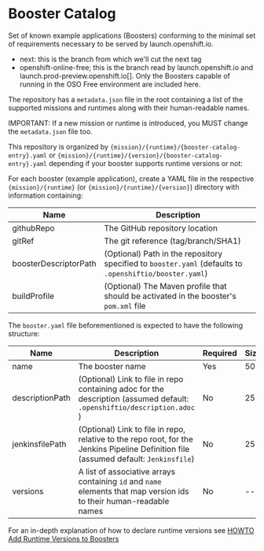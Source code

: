 # Booster Catalog
Set of known example applications (Boosters) conforming to the minimal set of requirements necessary to be served by launch.openshift.io.

- next: this is the branch from which we'll cut the next tag
- openshift-online-free; this is the branch read by launch.openshift.io and launch.prod-preview.openshift.io[].  Only the Boosters capable of running in the OSO Free environment are included here.

The repository has a `metadata.json` file in the root containing a list of the supported missions and runtimes along with their human-readable names.

IMPORTANT: If a new mission or runtime is introduced, you MUST change the `metadata.json` file too. 

This repository is organized by `{mission}/{runtime}/{booster-catalog-entry}.yaml` or  `{mission}/{runtime}/{version}/{booster-catalog-entry}.yaml` depending if your booster supports runtime versions or not:

For each booster (example application), create a YAML file in the respective `{mission}/{runtime}` (or  `{mission}/{runtime}/{version}`) directory with information containing:

Name   | Description 
------ | -----------
githubRepo| The GitHub repository location
gitRef | The git reference (tag/branch/SHA1)
boosterDescriptorPath| (Optional) Path in the repository specified to `booster.yaml` (defaults to `.openshiftio/booster.yaml`)
buildProfile| (Optional) The Maven profile that should be activated in the booster's `pom.xml` file

The `booster.yaml` file beforementioned is expected to have the following structure:

Name   | Description | Required | Size
------ | ----------- | -----    | ----
name | The booster name  |  Yes  |  50
descriptionPath  |  (Optional) Link to file in repo containing adoc for the description (assumed default: `.openshiftio/description.adoc` ) |No  |  255
jenkinsfilePath | (Optional) Link to file in repo, relative to the repo root, for the Jenkins Pipeline Definition file (assumed default: `Jenkinsfile`) | No | 255
versions | A list of associative arrays containing `id` and `name` elements that map version ids to their human-readable names |  No  |  --

For an in-depth explanation of how to declare runtime versions see [HOWTO Add Runtime Versions to Boosters](https://github.com/openshiftio/booster-catalog/wiki/HOWTO-Add-Runtime-Versions-to-Boosters)
